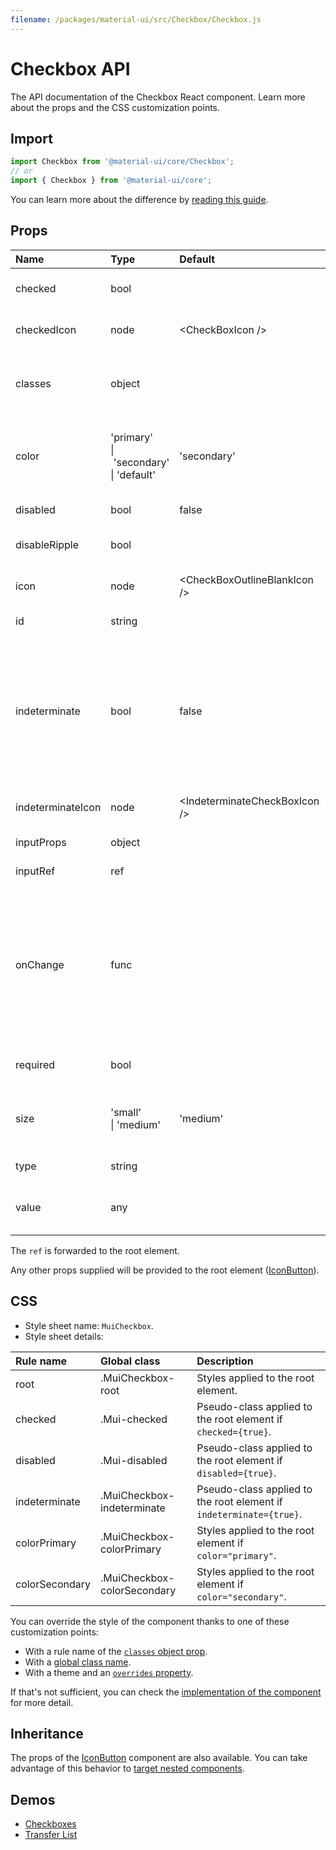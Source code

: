 ```yaml
---
filename: /packages/material-ui/src/Checkbox/Checkbox.js
---
```


<!--- This documentation is automatically generated, do not try to edit it. -->

# Checkbox API

<p class="description">The API documentation of the Checkbox React component. Learn more about the props and the CSS customization points.</p>

## Import

```js
import Checkbox from '@material-ui/core/Checkbox';
// or
import { Checkbox } from '@material-ui/core';
```

You can learn more about the difference by [reading this guide](/guides/minimizing-bundle-size/).



## Props

| Name | Type | Default | Description |
|:-----|:-----|:--------|:------------|
| <span class="prop-name">checked</span> | <span class="prop-type">bool</span> |  | If `true`, the component is checked. |
| <span class="prop-name">checkedIcon</span> | <span class="prop-type">node</span> | <span class="prop-default">&lt;CheckBoxIcon /></span> | The icon to display when the component is checked. |
| <span class="prop-name">classes</span> | <span class="prop-type">object</span> |  | Override or extend the styles applied to the component. See [CSS API](#css) below for more details. |
| <span class="prop-name">color</span> | <span class="prop-type">'primary'<br>&#124;&nbsp;'secondary'<br>&#124;&nbsp;'default'</span> | <span class="prop-default">'secondary'</span> | The color of the component. It supports those theme colors that make sense for this component. |
| <span class="prop-name">disabled</span> | <span class="prop-type">bool</span> | <span class="prop-default">false</span> | If `true`, the switch will be disabled. |
| <span class="prop-name">disableRipple</span> | <span class="prop-type">bool</span> |  | If `true`, the ripple effect will be disabled. |
| <span class="prop-name">icon</span> | <span class="prop-type">node</span> | <span class="prop-default">&lt;CheckBoxOutlineBlankIcon /></span> | The icon to display when the component is unchecked. |
| <span class="prop-name">id</span> | <span class="prop-type">string</span> |  | The id of the `input` element. |
| <span class="prop-name">indeterminate</span> | <span class="prop-type">bool</span> | <span class="prop-default">false</span> | If `true`, the component appears indeterminate. This does not set the native input element to indeterminate due to inconsistent behavior across browsers. However, we set a `data-indeterminate` attribute on the input. |
| <span class="prop-name">indeterminateIcon</span> | <span class="prop-type">node</span> | <span class="prop-default">&lt;IndeterminateCheckBoxIcon /></span> | The icon to display when the component is indeterminate. |
| <span class="prop-name">inputProps</span> | <span class="prop-type">object</span> |  | [Attributes](https://developer.mozilla.org/en-US/docs/Web/HTML/Element/input#Attributes) applied to the `input` element. |
| <span class="prop-name">inputRef</span> | <span class="prop-type">ref</span> |  | Pass a ref to the `input` element. |
| <span class="prop-name">onChange</span> | <span class="prop-type">func</span> |  | Callback fired when the state is changed.<br><br>**Signature:**<br>`function(event: object) => void`<br>*event:* The event source of the callback. You can pull out the new checked state by accessing `event.target.checked` (boolean). |
| <span class="prop-name">required</span> | <span class="prop-type">bool</span> |  | If `true`, the `input` element will be required. |
| <span class="prop-name">size</span> | <span class="prop-type">'small'<br>&#124;&nbsp;'medium'</span> | <span class="prop-default">'medium'</span> | The size of the checkbox. `small` is equivalent to the dense checkbox styling. |
| <span class="prop-name">type</span> | <span class="prop-type">string</span> |  | The input component prop `type`. |
| <span class="prop-name">value</span> | <span class="prop-type">any</span> |  | The value of the component. The DOM API casts this to a string. |

The `ref` is forwarded to the root element.

Any other props supplied will be provided to the root element ([IconButton](/api/icon-button/)).

## CSS

- Style sheet name: `MuiCheckbox`.
- Style sheet details:

| Rule name | Global class | Description |
|:-----|:-------------|:------------|
| <span class="prop-name">root</span> | <span class="prop-name">.MuiCheckbox-root</span> | Styles applied to the root element.
| <span class="prop-name">checked</span> | <span class="prop-name">.Mui-checked</span> | Pseudo-class applied to the root element if `checked={true}`.
| <span class="prop-name">disabled</span> | <span class="prop-name">.Mui-disabled</span> | Pseudo-class applied to the root element if `disabled={true}`.
| <span class="prop-name">indeterminate</span> | <span class="prop-name">.MuiCheckbox-indeterminate</span> | Pseudo-class applied to the root element if `indeterminate={true}`.
| <span class="prop-name">colorPrimary</span> | <span class="prop-name">.MuiCheckbox-colorPrimary</span> | Styles applied to the root element if `color="primary"`.
| <span class="prop-name">colorSecondary</span> | <span class="prop-name">.MuiCheckbox-colorSecondary</span> | Styles applied to the root element if `color="secondary"`.

You can override the style of the component thanks to one of these customization points:

- With a rule name of the [`classes` object prop](/customization/components/#overriding-styles-with-classes).
- With a [global class name](/customization/components/#overriding-styles-with-global-class-names).
- With a theme and an [`overrides` property](/customization/globals/#css).

If that's not sufficient, you can check the [implementation of the component](https://github.com/mui-org/material-ui/blob/master/packages/material-ui/src/Checkbox/Checkbox.js) for more detail.

## Inheritance

The props of the [IconButton](/api/icon-button/) component are also available.
You can take advantage of this behavior to [target nested components](/guides/api/#spread).

## Demos

- [Checkboxes](/components/checkboxes/)
- [Transfer List](/components/transfer-list/)

